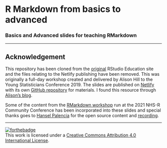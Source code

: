 R Markdown from basics to advanced
================

### Basics and Advanced slides for teaching RMarkdown

------------------------------------------------------------------------

## Acknowledgement

This repository has been cloned from the
[original](https://github.com/rstudio-education/communicate-rmd-workshop)
RStudio Education site and the files relating to the Netlify publishing
have been removed. This was originally a full-day workshop created and
delivered by Alison Hill to the Young Statisticians Conference 2019. The
slides are published on [Netlify](https://ysc-rmarkdown.netlify.app/)
with its own [GitHub repository](https://github.com/ysc2019-workshop)
for materials. I found this resource through [Alison’s
blog](https://www.apreshill.com/talk/2019-ysc-workshop/).

Some of the content from the [RMarkdown workshop](https://github.com/nhs-r-community/intro_rmd)
run at the 2021 NHS-R Community Conference has been incorporated into these 
slides and special thanks goes to [Hansel Palencia](https://github.com/HanselPalencia) for the
open source content and [recording](https://www.youtube.com/watch?v=RaM6fgwMZIs).

------------------------------------------------------------------------

[![forthebadge](https://forthebadge.com/images/badges/cc-by.svg)](https://creativecommons.org/licenses/by/4.0/)  
This work is licensed under a [Creative Commons Attribution 4.0
International License](https://creativecommons.org/licenses/by/4.0/).
